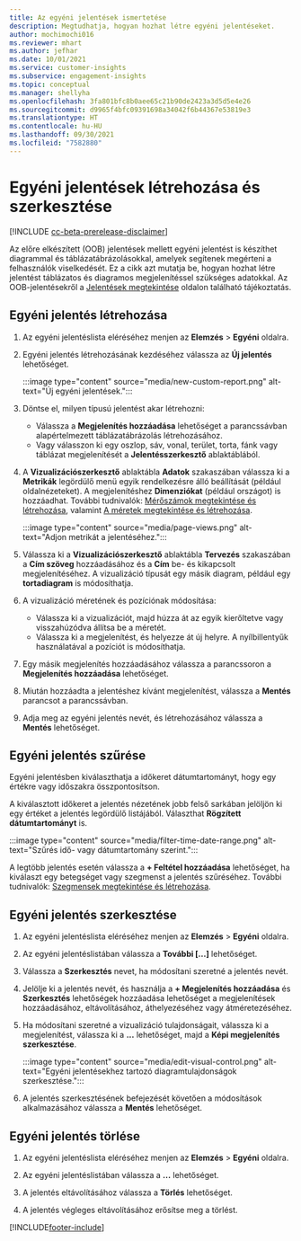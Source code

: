 ```yaml
---
title: Az egyéni jelentések ismertetése
description: Megtudhatja, hogyan hozhat létre egyéni jelentéseket.
author: mochimochi016
ms.reviewer: mhart
ms.author: jefhar
ms.date: 10/01/2021
ms.service: customer-insights
ms.subservice: engagement-insights
ms.topic: conceptual
ms.manager: shellyha
ms.openlocfilehash: 3fa801bfc8b0aee65c21b90de2423a3d5d5e4e26
ms.sourcegitcommit: d9965f4bfc09391698a34042f6b44367e53819e3
ms.translationtype: HT
ms.contentlocale: hu-HU
ms.lasthandoff: 09/30/2021
ms.locfileid: "7582880"
---
```

# <a name="create-and-edit-custom-reports"></a>Egyéni jelentések létrehozása és szerkesztése

[!INCLUDE [cc-beta-prerelease-disclaimer](includes/cc-beta-prerelease-disclaimer.md)]

Az előre elkészített (OOB) jelentések mellett egyéni jelentést is készíthet diagrammal és táblázatábrázolásokkal, amelyek segítenek megérteni a felhasználók viselkedését. Ez a cikk azt mutatja be, hogyan hozhat létre jelentést táblázatos és diagramos megjelenítéssel szükséges adatokkal. Az OOB-jelentésekről a [Jelentések megtekintése](view-reports.md) oldalon található tájékoztatás.

## <a name="create-a-custom-report"></a>Egyéni jelentés létrehozása

1. Az egyéni jelentéslista eléréséhez menjen az **Elemzés** > **Egyéni** oldalra.

1. Egyéni jelentés létrehozásának kezdéséhez válassza az **Új jelentés** lehetőséget.

   :::image type="content" source="media/new-custom-report.png" alt-text="Új egyéni jelentések.":::

1. Döntse el, milyen típusú jelentést akar létrehozni:

    - Válassza a **Megjelenítés hozzáadása** lehetőséget a parancssávban alapértelmezett táblázatábrázolás létrehozásához.
    - Vagy válasszon ki egy oszlop, sáv, vonal, terület, torta, fánk vagy táblázat megjelenítését a **Jelentésszerkesztő** ablaktáblából.

1. A **Vizualizációszerkesztő** ablaktábla **Adatok** szakaszában válassza ki a **Metrikák** legördülő menü egyik rendelkezésre álló beállítását (például oldalnézeteket). A megjelenítéshez **Dimenziókat** (például országot) is hozzáadhat. További tudnivalók: [Mérőszámok megtekintése és létrehozása](metrics.md), valamint [A méretek megtekintése és létrehozása](dimensions.md).

   :::image type="content" source="media/page-views.png" alt-text="Adjon metrikát a jelentéséhez.":::

1. Válassza ki a **Vizualizációszerkesztő** ablaktábla **Tervezés** szakaszában a **Cím szöveg** hozzáadásához és a **Cím** be- és kikapcsolt megjelenítéséhez.  A vizualizáció típusát egy másik diagram, például egy **tortadiagram** is módosíthatja.

1. A vizualizáció méretének és pozíciónak módosítása:
   - Válassza ki a vizualizációt, majd húzza át az egyik kierőltetve vagy visszahúzódva állítsa be a méretét.
   - Válassza ki a megjelenítést, és helyezze át új helyre. A nyílbillentyűk használatával a pozíciót is módosíthatja.
1. Egy másik megjelenítés hozzáadásához válassza a parancssoron a **Megjelenítés hozzáadása** lehetőséget.
1. Miután hozzáadta a jelentéshez kívánt megjelenítést, válassza a **Mentés** parancsot a parancssávban.

1. Adja meg az egyéni jelentés nevét, és létrehozásához válassza a **Mentés** lehetőséget.
 
## <a name="filter-a-custom-report"></a>Egyéni jelentés szűrése

Egyéni jelentésben kiválaszthatja a időkeret dátumtartományt, hogy egy értékre vagy időszakra összpontosítson.

A kiválasztott időkeret a jelentés nézetének jobb felső sarkában jelöljön ki egy értéket a jelentés legördülő listájából. Választhat **Rögzített dátumtartományt** is.

:::image type="content" source="media/filter-time-date-range.png" alt-text="Szűrés idő- vagy dátumtartomány szerint.":::

A legtöbb jelentés esetén válassza a **+ Feltétel hozzáadása** lehetőséget, ha kiválaszt egy betegséget vagy szegmenst a jelentés szűréséhez. További tudnivalók: [Szegmensek megtekintése és létrehozása](segments.md).

## <a name="edit-a-custom-report"></a>Egyéni jelentés szerkesztése

1. Az egyéni jelentéslista eléréséhez menjen az **Elemzés** > **Egyéni** oldalra.

1. Az egyéni jelentéslistában válassza a **További [...]** lehetőséget. 

1. Válassza a **Szerkesztés** nevet, ha módosítani szeretné a jelentés nevét.

1. Jelölje ki a jelentés nevét, és használja a **+ Megjelenítés hozzáadása** és **Szerkesztés** lehetőségek hozzáadása lehetőséget a megjelenítések hozzáadásához, eltávolításához, áthelyezéséhez vagy átméretezéséhez.

1. Ha módosítani szeretné a vizualizáció tulajdonságait, válassza ki a megjelenítést, válassza ki a **...** lehetőséget, majd a **Képi megjelenítés szerkesztése**.

   :::image type="content" source="media/edit-visual-control.png" alt-text="Egyéni jelentésekhez tartozó diagramtulajdonságok szerkesztése.":::

1. A jelentés szerkesztésének befejezését követően a módosítások alkalmazásához válassza a **Mentés** lehetőséget. 

## <a name="delete-a-custom-report"></a>Egyéni jelentés törlése

1. Az egyéni jelentéslista eléréséhez menjen az **Elemzés** > **Egyéni** oldalra.

1. Az egyéni jelentéslistában válassza a **...** lehetőséget.

1. A jelentés eltávolításához válassza a **Törlés** lehetőséget.

1. A jelentés végleges eltávolításához erősítse meg a törlést.


[!INCLUDE[footer-include](../includes/footer-banner.md)]
